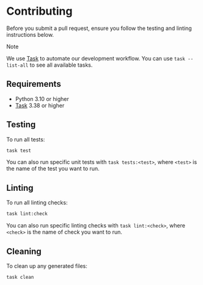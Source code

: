 # Contributing

Before you submit a pull request, ensure you follow the testing and linting
instructions below.

> [!NOTE]
> We use [Task] to automate our development workflow. You can use `task --list-all`
> to see all available tasks.

## Requirements

* Python 3.10 or higher
* [Task] 3.38 or higher

## Testing

To run all tests:

```bash
task test
```

You can also run specific unit tests with `task tests:<test>`, where `<test>`
is the name of the test you want to run.

## Linting

To run all linting checks:

```bash
task lint:check
```

You can also run specific linting checks with `task lint:<check>`, where `<check>`
is the name of check you want to run.

## Cleaning

To clean up any generated files:

```bash
task clean
```

[Task]: https://taskfile.dev/
